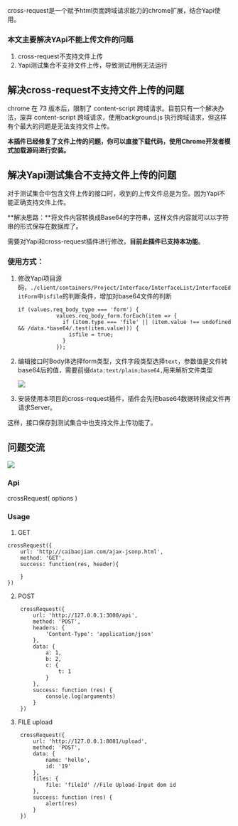 cross-request是一个赋予html页面跨域请求能力的chrome扩展，结合Yapi使用。

### 本文主要解决YApi不能上传文件的问题

1. cross-request不支持文件上传
2. Yapi测试集合不支持文件上传，导致测试用例无法运行

## 解决cross-request不支持文件上传的问题

chrome 在 73 版本后，限制了 content-script 跨域请求。目前只有一个解决办法，废弃 content-script 跨域请求，使用background.js 执行跨域请求，但这样有个最大的问题是无法支持文件上传。

**本插件已经修复了文件上传的问题，你可以直接下载代码，使用Chrome开发者模式加载源码进行安装。**

## 解决Yapi测试集合不支持文件上传的问题

对于测试集合中包含文件上传的接口时，收到的上传文件总是为空。因为Yapi不能正确支持文件上传。

**解决思路：**将文件内容转换成Base64的字符串，这样文件内容就可以以字符串的形式保存在数据库了。

需要对Yapi和cross-request插件进行修改，**目前此插件已支持本功能**。

### 使用方式：

1. 修改Yapi项目源码，`./client/containers/Project/Interface/InterfaceList/InterfaceEditForm`中`isfile`的判断条件，增加对base64文件的判断

   ```
   if (values.req_body_type === 'form') {
               values.req_body_form.forEach(item => {
                 if (item.type === 'file' || (item.value !== undefined && /data.*base64/.test(item.value))) {
                   isfile = true;
                 }
               });
   ```

   

2. 编辑接口时Body体选择form类型，文件字段类型选择`text`，参数值是文件转base64后的值，需要前缀`data:text/plain;base64,`用来解析文件类型

   ![](https://github.com/xiuxiuing/cross-request/blob/master/img/edit.png)

3. 安装使用本项目的cross-request插件，插件会先把base64数据转换成文件再请求Server。

这样，接口保存到测试集合中也支持文件上传功能了。

## 问题交流

![](https://github.com/xiuxiuing/cross-request/blob/master/img/WX20201122-222248%402x.png)




### Api
crossRequest( options )

### Usage
1. GET
```
crossRequest({
    url: 'http://caibaojian.com/ajax-jsonp.html',
    method: 'GET',
    success: function(res, header){

    }
})
```
2. POST
```
    crossRequest({
        url: 'http://127.0.0.1:3000/api',
        method: 'POST',
        headers: {
            'Content-Type': 'application/json'
        },
        data: {
            a: 1,
            b: 2,
            c: {
                t: 1
            }
        },
        success: function (res) {
            console.log(arguments)
        }
    })
```
3. FILE upload
```
    crossRequest({
        url: 'http://127.0.0.1:8081/upload',
        method: 'POST',
        data: {
            name: 'hello',
            id: '19'
        },
        files: {
            file: 'fileId' //File Upload-Input dom id
        },
        success: function (res) {
            alert(res)
        }
    })
```